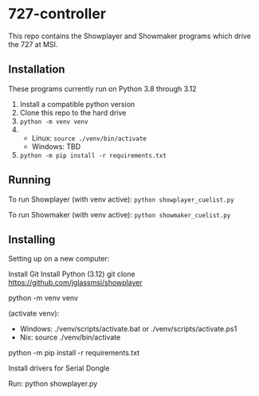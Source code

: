 # 727-controller

This repo contains the Showplayer and Showmaker programs which drive the 727 at MSI.

## Installation

These programs currently run on Python 3.8 through 3.12

 1. Install a compatible python version
 2. Clone this repo to the hard drive
 3. `python -m venv venv`
 4. 
    - Linux: `source ./venv/bin/activate`
    - Windows: TBD
 5. `python -m pip install -r requirements.txt`


 ## Running

 To run Showplayer (with venv active): `python showplayer_cuelist.py`

 To run Showmaker (with venv active): `python showmaker_cuelist.py`

 ## Installing

Setting up on a new computer:

Install Git
Install Python (3.12)
git clone https://github.com/jglassmsi/showplayer

python -m venv venv

(activate venv):
 - Windows: ./venv/scripts/activate.bat or ./venv/scripts/activate.ps1
 - Nix: source ./venv/bin/activate

python -m pip install -r requirements.txt

Install drivers for Serial Dongle

Run:
python showplayer.py
